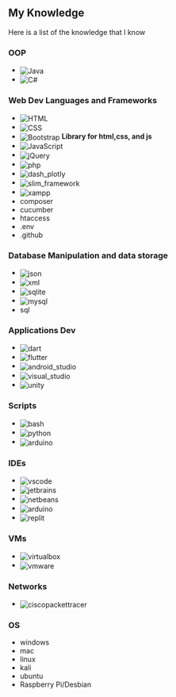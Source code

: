 ## My Knowledge

Here is a list of the knowledge that I know <!--and how experienced I am with the knowledge: -->

### OOP

- <img align="center" alt="Java" src="https://img.shields.io/badge/Java-E56800?style=for-the-badge&logoColor=white"/>
- <img align="center" alt="C#" src="https://img.shields.io/badge/C%23-512BD4?style=for-the-badge&logo=c%23&logoColor=white"/>

### Web Dev Languages and Frameworks

- <img align="center" alt="HTML" src="https://img.shields.io/badge/HTML5-E34F26?style=for-the-badge&logo=html5&logoColor=white"/>
- <img align="center" alt="CSS" src="https://img.shields.io/badge/CSS3-1572B6?style=for-the-badge&logo=css3&logoColor=white"/>
- <img align="center" alt="Bootstrap" src="https://img.shields.io/badge/Bootstrap-7952B3?style=for-the-badge&logo=bootstrap&logoColor=white"/> **Library for html,css, and js**
- <img align="center" alt="JavaScript" src="https://img.shields.io/badge/JavaScript-F7DF1E?style=for-the-badge&logo=javascript&logoColor=black"/>
- <img align="center" alt="jQuery" src="https://img.shields.io/badge/jQuery-0769AD?style=for-the-badge&logo=jquery&logoColor=white"/>
- <img align="center" alt="php" src="https://img.shields.io/badge/PHP-777BB4?style=for-the-badge&logo=php&logoColor=white"/>
- <img align="center" alt="dash_plotly" src="https://img.shields.io/badge/Plotly%20Dash-3F4F75?style=for-the-badge&logo=plotly&logoColor=white"/>
- <img align="center" alt="slim_framework" src="https://img.shields.io/badge/Slim-78B43A?style=for-the-badge&logo=&logoColor=white"/>
- <img align="center" alt="xampp" src="https://img.shields.io/badge/XAMPP-FB7A24?style=for-the-badge&logo=xampp&logoColor=white"/>
- composer
- cucumber
- htaccess
- .env
- .github

### Database Manipulation and data storage

- <img align="center" alt="json" src="https://img.shields.io/badge/JSON-000000?style=for-the-badge&logo=json&logoColor=white"/>
- <img align="center" alt="xml" src="https://img.shields.io/badge/XML-aaaaaa?style=for-the-badge&logo=&logoColor=white"/>
- <img align="center" alt="sqlite" src="https://img.shields.io/badge/SQLite-003B57?style=for-the-badge&logo=sqlite&logoColor=white"/>
- <img align="center" alt="mysql" src="https://img.shields.io/badge/MySQL-4479A1?style=for-the-badge&logo=mysql&logoColor=white"/>
- sql

### Applications Dev

- <img align="center" alt="dart" src="https://img.shields.io/badge/Dart-0175C2?style=for-the-badge&logo=dart&logoColor=white"/>
- <img align="center" alt="flutter" src="https://img.shields.io/badge/Flutter-02569B?style=for-the-badge&logo=flutter&logoColor=white"/>
- <img align="center" alt="android_studio" src="https://img.shields.io/badge/Android%20Studio-3DDC84?style=for-the-badge&logo=android%20studio&logoColor=white"/>
- <img align="center" alt="visual_studio" src="https://img.shields.io/badge/Visual%20Studio-5C2D91?style=for-the-badge&logo=visual%20studio&logoColor=white"/>
- <img align="center" alt="unity" src="https://img.shields.io/badge/Unity-000000?style=for-the-badge&logo=unity&logoColor=white"/>

### Scripts

- <img align="center" alt="bash" src="https://img.shields.io/badge/Bash%20GNU-4EAA25?style=for-the-badge&logo=gnu%20bash&logoColor=white"/>
- <img align="center" alt="python" src="https://img.shields.io/badge/Python-3776AB?style=for-the-badge&logo=python&logoColor=white"/>
- <img align="center" alt="arduino" src="https://img.shields.io/badge/Arduino-00878F?style=for-the-badge&logo=arduino&logoColor=white"/>

### IDEs

- <img align="center" alt="vscode" src="https://img.shields.io/badge/Visual%20Studio%20Code-007ACC?style=for-the-badge&logo=visual%20studio%20code&logoColor=white"/>
- <img align="center" alt="jetbrains" src="https://img.shields.io/badge/JetBrains-000000?style=for-the-badge&logo=jetbrains&logoColor=white"/>
- <img align="center" alt="netbeans" src="https://img.shields.io/badge/Apache%20NetBeans%20IDE-1B6AC6?style=for-the-badge&logo=apache%20netbeans%20ide&logoColor=white"/>
- <img align="center" alt="arduino" src="https://img.shields.io/badge/Arduino%20IDE-00878F?style=for-the-badge&logo=arduino&logoColor=white"/>
- <img align="center" alt="replit" src="https://img.shields.io/badge/replit-F26207?style=for-the-badge&logo=replit&logoColor=white"/>

### VMs

- <img align="center" alt="virtualbox" src="https://img.shields.io/badge/VirtualBox-183A61?style=for-the-badge&logo=virtualbox&logoColor=white"/>
- <img align="center" alt="vmware" src="https://img.shields.io/badge/VMware-607078?style=for-the-badge&logo=vmware&logoColor=white"/>

### Networks

- <img align="center" alt="ciscopackettracer" src="https://img.shields.io/badge/Cisco%20Packet%20Tracer-1BA0D7?style=for-the-badge&logo=cisco&logoColor=white"/>

### OS

- windows
- mac
- linux
 - kali
 - ubuntu 
 - Raspberry Pi/Desbian
